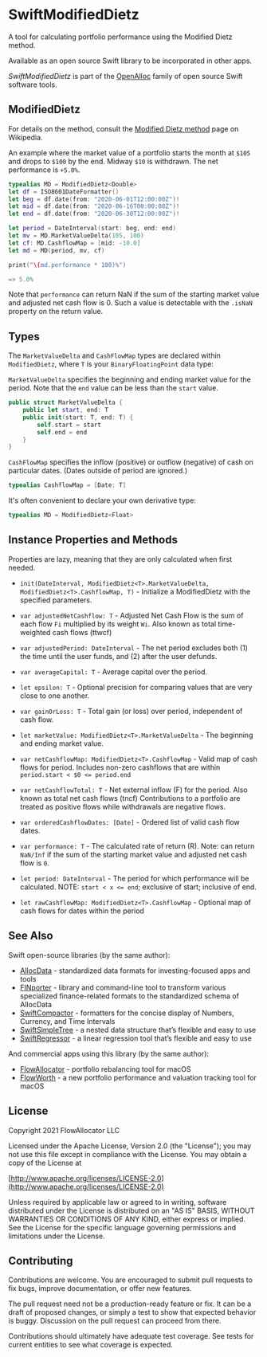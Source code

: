 # SwiftModifiedDietz

A tool for calculating portfolio performance using the Modified Dietz method.

Available as an open source Swift library to be incorporated in other apps.

_SwiftModifiedDietz_ is part of the [OpenAlloc](https://github.com/openalloc) family of open source Swift software tools.

## ModifiedDietz

For details on the method, consult the [Modified Dietz method](https://en.wikipedia.org/wiki/Modified_Dietz_method) page on Wikipedia.

An example where the market value of a portfolio starts the month at `$105` and drops to `$100` by the end. Midway `$10` is withdrawn. The net performance is `+5.0%`.

```swift
typealias MD = ModifiedDietz<Double>
let df = ISO8601DateFormatter()
let beg = df.date(from: "2020-06-01T12:00:00Z")!
let mid = df.date(from: "2020-06-16T00:00:00Z")!
let end = df.date(from: "2020-06-30T12:00:00Z")!

let period = DateInterval(start: beg, end: end)
let mv = MD.MarketValueDelta(105, 100)
let cf: MD.CashflowMap = [mid: -10.0]
let md = MD(period, mv, cf)

print("\(md.performance * 100)%")

=> 5.0%
```

Note that `performance` can return NaN if the sum of the starting market value and adjusted net cash flow is 0. Such a value is detectable with the `.isNaN` property on the return value.

## Types

The `MarketValueDelta` and `CashFlowMap` types are declared within `ModifiedDietz`, where `T` is your `BinaryFloatingPoint` data type:

`MarketValueDelta` specifies the beginning and ending market value for the period. Note that the `end` value can be less than the `start` value.

```swift
public struct MarketValueDelta {
    public let start, end: T
    public init(start: T, end: T) {
        self.start = start
        self.end = end
    }
}   
```

`CashFlowMap` specifies the inflow (positive) or outflow (negative) of cash on particular dates. (Dates outside of period are ignored.)

```swift
typealias CashflowMap = [Date: T]
```

It's often convenient to declare your own derivative type:

```swift
typealias MD = ModifiedDietz<Float>
```

## Instance Properties and Methods

Properties are lazy, meaning that they are only calculated when first needed.

- `init(DateInterval, ModifiedDietz<T>.MarketValueDelta, ModifiedDietz<T>.CashflowMap, T)` - Initialize a ModifiedDietz with the specified parameters.

- `var adjustedNetCashflow: T` - Adjusted Net Cash Flow is the sum of each flow `Fi` multiplied by its weight `Wi`. Also known as total time-weighted cash flows (ttwcf)

- `var adjustedPeriod: DateInterval` - The net period excludes both (1) the time until the user funds, and (2) after the user defunds.

- `var averageCapital: T` - Average capital over the period.

- `let epsilon: T` - Optional precision for comparing values that are very close to one another.

- `var gainOrLoss: T` - Total gain (or loss) over period, independent of cash flow.

- `let marketValue: ModifiedDietz<T>.MarketValueDelta` - The beginning and ending market value.

- `var netCashflowMap: ModifiedDietz<T>.CashflowMap` - Valid map of cash flows for period. Includes non-zero cashflows that are within `period.start < $0 <= period.end`

- `var netCashflowTotal: T` - Net external inflow (F) for the period. Also known as total net cash flows (tncf) Contributions to a portfolio are treated as positive flows while withdrawals are negative flows.

- `var orderedCashflowDates: [Date]` - Ordered list of valid cash flow dates.

- `var performance: T` - The calculated rate of return (R). Note: can return `NaN/Inf` if the sum of the starting market value and adjusted net cash flow is `0`.

- `let period: DateInterval` - The period for which performance will be calculated. NOTE: `start < x <= end`; exclusive of start; inclusive of end.

- `let rawCashflowMap: ModifiedDietz<T>.CashflowMap` - Optional map of cash flows for dates within the period

## See Also

Swift open-source libraries (by the same author):

* [AllocData](https://github.com/openalloc/AllocData) - standardized data formats for investing-focused apps and tools
* [FINporter](https://github.com/openalloc/FINporter) - library and command-line tool to transform various specialized finance-related formats to the standardized schema of AllocData
* [SwiftCompactor](https://github.com/openalloc/SwiftCompactor) - formatters for the concise display of Numbers, Currency, and Time Intervals
* [SwiftSimpleTree](https://github.com/openalloc/SwiftSimpleTree) - a nested data structure that’s flexible and easy to use
* [SwiftRegressor](https://github.com/openalloc/SwiftRegressor) - a linear regression tool that’s flexible and easy to use

And commercial apps using this library (by the same author):

* [FlowAllocator](https://flowallocator.app/FlowAllocator/index.html) - portfolio rebalancing tool for macOS
* [FlowWorth](https://flowallocator.app/FlowWorth/index.html) - a new portfolio performance and valuation tracking tool for macOS

## License

Copyright 2021 FlowAllocator LLC

Licensed under the Apache License, Version 2.0 (the "License"); you may not use this file except in compliance with the License. You may obtain a copy of the License at

[http://www.apache.org/licenses/LICENSE-2.0](http://www.apache.org/licenses/LICENSE-2.0)

Unless required by applicable law or agreed to in writing, software distributed under the License is distributed on an "AS IS" BASIS, WITHOUT WARRANTIES OR CONDITIONS OF ANY KIND, either express or implied. See the License for the specific language governing permissions and limitations under the License.

## Contributing

Contributions are welcome. You are encouraged to submit pull requests to fix bugs, improve documentation, or offer new features. 

The pull request need not be a production-ready feature or fix. It can be a draft of proposed changes, or simply a test to show that expected behavior is buggy. Discussion on the pull request can proceed from there.

Contributions should ultimately have adequate test coverage. See tests for current entities to see what coverage is expected.
